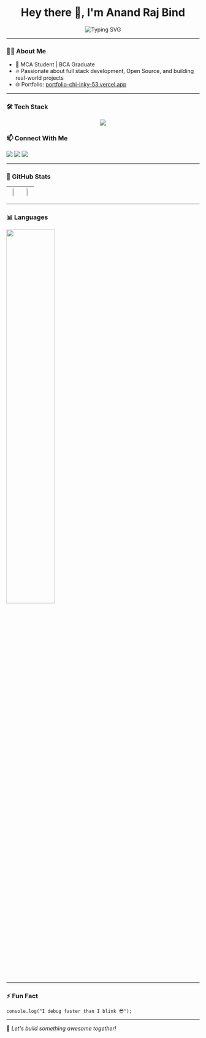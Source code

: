 <h1 align="center">Hey there 👋, I'm Anand Raj Bind</h1>
<p align="center">
  <img src="https://readme-typing-svg.demolab.com?font=Fira+Code&weight=600&pause=1000&color=FDEB5D&center=true&vCenter=true&width=435&lines=Web+Developer;Full+Stack+MERN+Enthusiast;Lifelong+Learner;Next.js+%7C+React+%7C+MongoDB+%7C+Node.js" alt="Typing SVG" />
</p>

---

### 🧑‍💻 About Me
- 🚀 MCA Student | BCA Graduate  
- 🔥 Passionate about full stack development, Open Source, and building real-world projects  
- 🌐 Portfolio: [portfolio-chi-inky-53.vercel.app](https://portfolio-chi-inky-53.vercel.app/)

---

### 🛠️ Tech Stack
<p align="center">
  <img src="https://skillicons.dev/icons?i=html,css,js,ts,react,nextjs,nodejs,express,mongodb,mysql,java,tailwind,styledcomponents,redux,git,github,firebase,vercel,canva,postman" />
</p>

### 📫 Connect With Me
<p align="left">
  <a href="mailto:anandrajbind.official@gmail.com"><img src="https://img.shields.io/badge/email-D14836?style=for-the-badge&logo=gmail&logoColor=white"/></a>
  <a href="https://www.linkedin.com/in/anandrajbind"><img src="https://img.shields.io/badge/linkedin-0A66C2?style=for-the-badge&logo=linkedin&logoColor=white"/></a>
  <a href="https://www.instagram.com/anandrajbind"><img src="https://img.shields.io/badge/instagram-E4405F?style=for-the-badge&logo=instagram&logoColor=white"/></a>
</p>

---

### 🧾 GitHub Stats

| <img src="https://github-readme-stats.vercel.app/api?username=AnandRajBind&show_icons=true&theme=radical" width="49%" /> | <img src="https://github-readme-streak-stats.herokuapp.com?user=AnandRajBind&theme=radical" width="49%" /> |
|---|---|

---

### 📊 Languages
<img src="https://github-readme-stats.vercel.app/api/top-langs/?username=AnandRajBind&layout=compact&theme=radical" width="50%"/>

---

### ⚡ Fun Fact
`console.log("I debug faster than I blink 😎");`

---

🧠 *Let's build something awesome together!*
